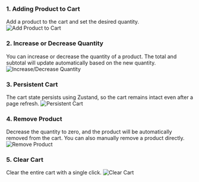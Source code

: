### 1. **Adding Product to Cart**
   Add a product to the cart and set the desired quantity.
   ![Add Product to Cart](https://github.com/user-attachments/assets/d1e7c2cd-5a6e-40ba-8ab4-c2aaaedaa522)

### 2. **Increase or Decrease Quantity**
   You can increase or decrease the quantity of a product. The total and subtotal will update automatically based on the new quantity.
   ![Increase/Decrease Quantity](https://github.com/user-attachments/assets/5311c7a4-84fc-4dc3-baf8-e55035b93614)

### 3. **Persistent Cart**
   The cart state persists using Zustand, so the cart remains intact even after a page refresh.
   ![Persistent Cart](https://github.com/user-attachments/assets/bbaacbc2-ba78-423d-b522-0cae68293a3b)

### 4. **Remove Product**
   Decrease the quantity to zero, and the product will be automatically removed from the cart. You can also manually remove a product directly.
   ![Remove Product](https://github.com/user-attachments/assets/5473265f-6f7f-4607-8909-38fb3147d883)

### 5. **Clear Cart**
   Clear the entire cart with a single click.
   ![Clear Cart](https://github.com/user-attachments/assets/b18a39cb-7fab-4b7d-ade5-edeecbfb7fc1)

